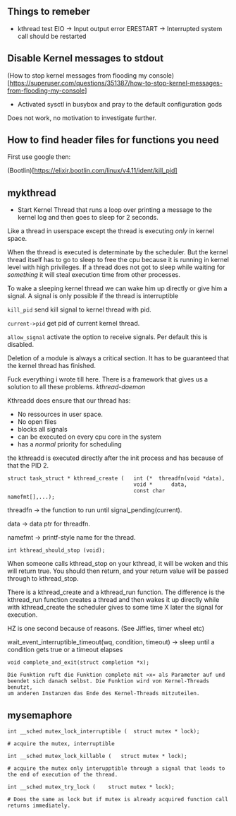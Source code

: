 
## Things to remeber

* kthread test
EIO -> Input output error
ERESTART -> Interrupted system call should be restarted


## Disable Kernel messages to stdout

(How to stop kernel messages from flooding my console)[https://superuser.com/questions/351387/how-to-stop-kernel-messages-from-flooding-my-console]

* Activated sysctl in busybox and pray to the default configuration gods

Does not work, no motivation to investigate further.

## How to find header files for functions you need

First use google then:

(Bootlin)[https://elixir.bootlin.com/linux/v4.11/ident/kill_pid]

## mykthread

* Start Kernel Thread that runs a loop over printing a message to the kernel log and then goes to sleep for 2 seconds.

Like a thread in userspace except the thread is executing _only_ in kernel space.

When the thread is executed is determinate by the scheduler. But the
kernel thread itself has to go to sleep to free the cpu because it is
running in kernel level with high privileges. If a thread does not got to
sleep while waiting for _something_ it will steal execution time from
other processes.

To wake a sleeping kernel thread we can wake him up directly or give him
a signal. A signal is only possible if the thread is interruptible

`kill_pid` send kill signal to kernel thread with pid.

`current->pid` get pid of current kernel thread.

`allow_signal` activate the option to receive signals. Per default this is disabled.

Deletion of a module is always a critical section. It has to be guaranteed that the kernel thread has finished.


Fuck everything i wrote till here. There is a framework that gives us a
solution to all these problems. _kthread-daemon_

Kthreadd does ensure that our thread has:

* No ressources in user space.
* No open files
* blocks all signals
* can be executed on every cpu core in the system
* has a _normal_ priority for scheduling

the kthreadd is executed directly after the init process and has because of that the PID 2.


```
struct task_struct * kthread_create (	int (* 	threadfn(void *data),
 										void *  	data,
										const char  	namefmt[],...);
```

threadfn -> the function to run until signal_pending(current).

data ->  data ptr for threadfn.

namefmt ->      printf-style name for the thread.

`int kthread_should_stop (void);`

When someone calls kthread_stop on your kthread, it will be woken and
this will return true. You should then return, and your return value
will be passed through to kthread_stop.

There is a kthread_create and a kthread_run function. The difference is
the kthread_run function creates a thread and then wakes it up directly
while with kthread_create the scheduler gives to some time X later the
signal for execution.


HZ is one second because of reasons. (See Jiffies, timer wheel etc)

wait_event_interruptible_timeout(wq, condition, timeout) -> sleep until a
condition gets true
or a timeout elapses

```
void complete_and_exit(struct completion *x);

Die Funktion ruft die Funktion complete mit »x« als Parameter auf und
beendet sich danach selbst. Die Funktion wird von Kernel-Threads benutzt,
um anderen Instanzen das Ende des Kernel-Threads mitzuteilen.
```


## mysemaphore

```
int __sched mutex_lock_interruptible (	struct mutex * lock);

# acquire the mutex, interruptible

int __sched mutex_lock_killable (	struct mutex * lock);

# acquire the mutex only interupptible through a signal that leads to
the end of execution of the thread.

int __sched mutex_try_lock (	struct mutex * lock);

# Does the same as lock but if mutex is already acquired function call
returns immediately.
```

